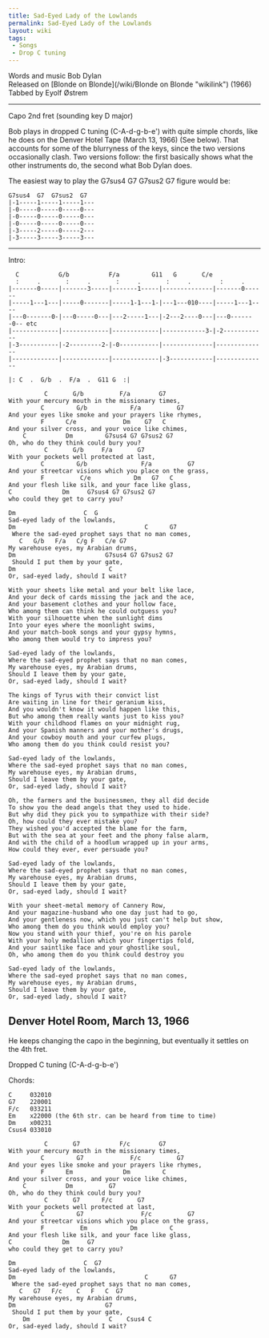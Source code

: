 ```yaml
---
title: Sad-Eyed Lady of the Lowlands
permalink: Sad-Eyed Lady of the Lowlands
layout: wiki
tags:
 - Songs
 - Drop C tuning
---
```


Words and music Bob Dylan  
Released on [Blonde on Blonde](/wiki/Blonde on Blonde "wikilink") (1966)  
Tabbed by Eyolf Østrem

* * * * *

Capo 2nd fret (sounding key D major)

Bob plays in dropped C tuning (C-A-d-g-b-e') with quite simple chords,
like he does on the Denver Hotel Tape (March 13, 1966) (See below). That
accounts for some of the blurryness of the keys, since the two versions
occasionally clash. Two versions follow: the first basically shows what
the other instruments do, the second what Bob Dylan does.

The easiest way to play the G7sus4 G7 G7sus2 G7 figure would be:

    G7sus4  G7  G7sus2  G7
    |-1-----1-----1-----1---
    |-0-----0-----0-----0---
    |-0-----0-----0-----0---
    |-0-----0-----0-----0---
    |-3-----2-----0-----2---
    |-3-----3-----3-----3---

* * * * *

Intro:

      C           G/b           F/a         G11   G       C/e
      :     .       :     .       :     .       :     .        :     .
    |-------0-----|-------3-----|-------1-----|--------------|-------0------
    |-----1---1---|-----0-------|-----1-1---1-|---1---010----|-----1---1----
    |---0-------0-|---0-----0---|---2-----1---|-2---2----0---|---0-------0-- etc
    |-------------|-------------|-------------|------------3-|-2------------
    |-3-----------|-2---------2-|-0-----------|--------------|--------------
    |-------------|-------------|-------------|-3------------|--------------

    |: C  .  G/b  .  F/a  .  G11 G  :|

              C       G/b          F/a        G7
    With your mercury mouth in the missionary times,
             C         G/b            F/a          G7
    And your eyes like smoke and your prayers like rhymes,
             F      C/e             Dm    G7   C
    And your silver cross, and your voice like chimes,
        C           Dm         G7sus4 G7 G7sus2 G7
    Oh, who do they think could bury you?
              C       G/b     F/a       G7
    With your pockets well protected at last,
             C         G/b               F/a          G7
    And your streetcar visions which you place on the grass,
             F          C/e            Dm   G7   C
    And your flesh like silk, and your face like glass,
    C              Dm     G7sus4 G7 G7sus2 G7
    who could they get to carry you?

    Dm                   C  G
    Sad-eyed lady of the lowlands,
    Dm                                    C      G7
     Where the sad-eyed prophet says that no man comes,
       C   G/b   F/a   C/g F   C/e G7
    My warehouse eyes, my Arabian drums,
    Dm                         G7sus4 G7 G7sus2 G7
     Should I put them by your gate,
    Dm                          C
    Or, sad-eyed lady, should I wait?

    With your sheets like metal and your belt like lace,
    And your deck of cards missing the jack and the ace,
    And your basement clothes and your hollow face,
    Who among them can think he could outguess you?
    With your silhouette when the sunlight dims
    Into your eyes where the moonlight swims,
    And your match-book songs and your gypsy hymns,
    Who among them would try to impress you?

    Sad-eyed lady of the lowlands,
    Where the sad-eyed prophet says that no man comes,
    My warehouse eyes, my Arabian drums,
    Should I leave them by your gate,
    Or, sad-eyed lady, should I wait?

    The kings of Tyrus with their convict list
    Are waiting in line for their geranium kiss,
    And you wouldn't know it would happen like this,
    But who among them really wants just to kiss you?
    With your childhood flames on your midnight rug,
    And your Spanish manners and your mother's drugs,
    And your cowboy mouth and your curfew plugs,
    Who among them do you think could resist you?

    Sad-eyed lady of the lowlands,
    Where the sad-eyed prophet says that no man comes,
    My warehouse eyes, my Arabian drums,
    Should I leave them by your gate,
    Or, sad-eyed lady, should I wait?

    Oh, the farmers and the businessmen, they all did decide
    To show you the dead angels that they used to hide.
    But why did they pick you to sympathize with their side?
    Oh, how could they ever mistake you?
    They wished you'd accepted the blame for the farm,
    But with the sea at your feet and the phony false alarm,
    And with the child of a hoodlum wrapped up in your arms,
    How could they ever, ever persuade you?

    Sad-eyed lady of the lowlands,
    Where the sad-eyed prophet says that no man comes,
    My warehouse eyes, my Arabian drums,
    Should I leave them by your gate,
    Or, sad-eyed lady, should I wait?

    With your sheet-metal memory of Cannery Row,
    And your magazine-husband who one day just had to go,
    And your gentleness now, which you just can't help but show,
    Who among them do you think would employ you?
    Now you stand with your thief, you're on his parole
    With your holy medallion which your fingertips fold,
    And your saintlike face and your ghostlike soul,
    Oh, who among them do you think could destroy you

    Sad-eyed lady of the lowlands,
    Where the sad-eyed prophet says that no man comes,
    My warehouse eyes, my Arabian drums,
    Should I leave them by your gate,
    Or, sad-eyed lady, should I wait?

<h2 class="songversion">
Denver Hotel Room, March 13, 1966

</h2>
He keeps changing the capo in the beginning, but eventually it settles
on the 4th fret.

Dropped C tuning (C-A-d-g-b-e')

Chords:

    C     032010
    G7    220001
    F/c   033211
    Em    x22000 (the 6th str. can be heard from time to time)
    Dm    x00231
    Csus4 033010

              C       G7           F/c        G7
    With your mercury mouth in the missionary times,
             C         G7             F/c          G7
    And your eyes like smoke and your prayers like rhymes,
             F      Em              Dm         C
    And your silver cross, and your voice like chimes,
        C           Dm          G7
    Oh, who do they think could bury you?
              C       G7      F/c       G7
    With your pockets well protected at last,
             C         G7                F/c          G7
    And your streetcar visions which you place on the grass,
             F          Em            Dm         C
    And your flesh like silk, and your face like glass,
    C              Dm     G7
    who could they get to carry you?

    Dm                   C  G7
    Sad-eyed lady of the lowlands,
    Dm                                    C      G7
     Where the sad-eyed prophet says that no man comes,
       C   G7   F/c    C   F   C  G7
    My warehouse eyes, my Arabian drums,
    Dm                         G7
     Should I put them by your gate,
        Dm                      C    Csus4 C
    Or, sad-eyed lady, should I wait?
